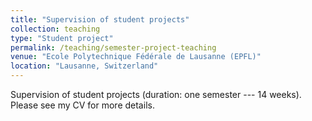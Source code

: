 ```yaml
---
title: "Supervision of student projects"
collection: teaching
type: "Student project"
permalink: /teaching/semester-project-teaching
venue: "Ecole Polytechnique Fédérale de Lausanne (EPFL)"
location: "Lausanne, Switzerland"
---
```


Supervision of student projects (duration: one semester --- 14 weeks).
Please see my CV for more details.
